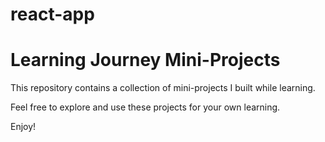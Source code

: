 # react-app

# Learning Journey Mini-Projects

This repository contains a collection of mini-projects I built while learning.

Feel free to explore and use these projects for your own learning.

Enjoy!
